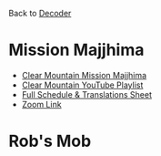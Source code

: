 Back to [Decoder](https://sukhavaho.github.io/decoder)


# Mission Majjhima
- [Clear Mountain Mission Majjhima](https://www.clearmountainmonastery.org/events/sunday-sutta-study/)
- [Clear Mountain YouTube Playlist](https://www.youtube.com/playlist?list=PLomY-Sp4p5YsIVG0DmvJhUcR6YaXR_3wf)
- [Full Schedule & Translations Sheet](https://docs.google.com/spreadsheets/d/1nyCz4XTGE_TbZCdlAOAndSlKJbdKWSR7FP4UDe4UjQw/edit?gid=0#gid=0)
- [Zoom Link](https://us02web.zoom.us/j/86893546155?pwd=rbUVdtBhFR3icRJFFwVgTR3c9wMmWh.1)

# Rob's Mob 


